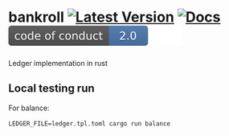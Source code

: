 # bankroll [![Latest Version]][crates.io] [![Docs]][docs.rs] [![Conduct svg]][Code of Conduct]


[Latest Version]: https://img.shields.io/crates/v/bankroll.svg
[crates.io]: https://crates.io/crates/bankroll
[Docs]: https://docs.rs/bankroll/badge.svg
[docs.rs]: https://docs.rs/bankroll
[Conduct svg]: code-of-conduct.svg
[Code of Conduct]: CODE_OF_CONDUCT.md

Ledger implementation in rust

## Local testing run

For balance:

```
LEDGER_FILE=ledger.tpl.toml cargo run balance
```